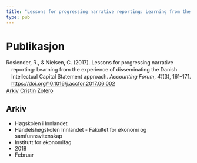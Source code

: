 ```yaml
---
title: "Lessons for progressing narrative reporting: Learning from the experience of disseminating the Danish Intellectual Capital Statement approach"
type: pub
---
```

<h1>Publikasjon</h1>
<article id="csl-bib-container-ERE4QZD2" class="csl-bib-container">
  <div class="csl-bib-body" style="line-height: 1.35; padding-left: 1em; text-indent:-1em;">
  <div class="csl-entry">Roslender, R., &amp; Nielsen, C. (2017). Lessons for progressing narrative reporting: Learning from the experience of disseminating the Danish Intellectual Capital Statement approach. <i>Accounting Forum</i>, <i>41</i>(3), 161&#x2013;171. <a href="https://doi.org/10.1016/j.accfor.2017.06.002">https://doi.org/10.1016/j.accfor.2017.06.002</a></div>
</div>
  <div class="csl-bib-buttons">
    <a href="#taxonomy-article-ERE4QZD2" class="csl-bib-button">Arkiv</a>
    <a href="https://app.cristin.no/results/show.jsf?id=1568620" alt="Cristin URL" class="csl-bib-button">Cristin</a>
    <a href="http://zotero.org/groups/5022929/items/ERE4QZD2" alt="Zotero URL" class="csl-bib-button">Zotero</a>
  </div>
  <div id="csl-bib-meta-container-ERE4QZD2"></div>
</article>
<div id="csl-bib-meta-ERE4QZD2" class="csl-bib-meta">
  <article id="taxonomy-article-ERE4QZD2" class="taxonomy-article">
    <h1>Arkiv</h1>
    <ul>
      <li>Høgskolen i Innlandet</li>
      <li>Handelshøgskolen Innlandet - Fakultet for økonomi og samfunnsvitenskap</li>
      <li>Institutt for økonomifag</li>
      <li>2018</li>
      <li>Februar</li>
    </ul>
  </article>
</div>
